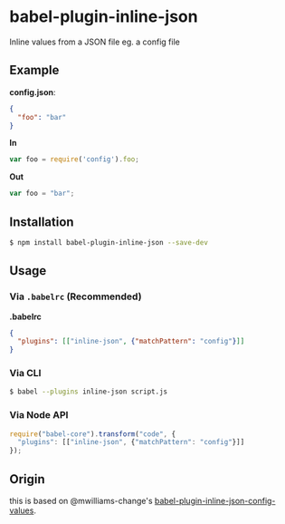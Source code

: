 # babel-plugin-inline-json

Inline values from a JSON file eg. a config file

## Example

**config.json**:

```json
{
  "foo": "bar"
}
```

**In**

```js
var foo = require('config').foo;
```

**Out**

```js
var foo = "bar";
```

## Installation

```sh
$ npm install babel-plugin-inline-json --save-dev
```

## Usage

### Via `.babelrc` (Recommended)

**.babelrc**

```json
{
  "plugins": [["inline-json", {"matchPattern": "config"}]]
}
```

### Via CLI

```sh
$ babel --plugins inline-json script.js
```

### Via Node API

```javascript
require("babel-core").transform("code", {
  "plugins": [["inline-json", {"matchPattern": "config"}]]
});
```

## Origin
this is based on @mwilliams-change's [babel-plugin-inline-json-config-values](https://github.com/mwilliams-change/babel-plugin-inline-json-config-values).
